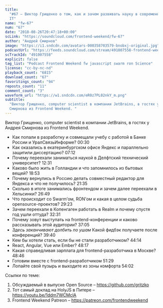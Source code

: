 ```yaml
---
title:
  "#67 – Виктор Грищенко о том, как и зачем развивать науку в современном мире
  IT"
name: "fw-67"
num: "67"
date: "2018-08-26T20:47:18+00:00"
scLink: "https://soundcloud.com/frontend-weekend/fw-67"
author: "Андрей Смирнов"
image: "https://i1.sndcdn.com/avatars-000358703579-bnobxj-original.jpg"
podcastUrl: "https://feeds.soundcloud.com/stream/491007558-frontend-weekend-fw-67.m4a"
scTrackId: "491007558"
explicit: false
tag_list: "Podcast Frontend Weekend fw javascript swarm ron Science"
license: "cc-by-nc-nd"
playback_count: "6815"
download_count: "67"
favoritings_count: "94"
reposts_count: "11"
comment_count: "3"
waveform_url: "https://w1.sndcdn.com/eR0z7PL02nkY_m.png"
subtitle:
  "Виктор Грищенко, computer scientist в компании JetBrains, в гостях у Андрея
  Смирнова из Frontend Weekend. "
---
```


Виктор Грищенко, computer scientist в компании JetBrains, в гостях у Андрея
Смирнова из Frontend Weekend.

- Как попали в разработку и совмещали учебу с работой в Банке России и
  УралСвязьИнформе? <timecode sec="30">00:30</timecode>
- Как оказались в екатеринбургском офисе Яндекс и параллельно защитили
  диссертацию? <timecode sec="432">07:12</timecode>
- Почему переехали заниматься наукой в Делфтский технический университет?
  <timecode sec="751">12:31</timecode>
- Каково было жить в Голландии и что запомнилось из бытовых вещей?
  <timecode sec="1133">18:53</timecode>
- Почему вернулись в Россию делать совместный редактор для Яндекса и что не
  получилось? <timecode sec="1295">21:35</timecode>
- Сколько в итоге занимались фронтендом и зачем далее переехали в Хельсинки?
  <timecode sec="1609">26:49</timecode>
- Что происходит со Swarm’ом, RON’ом и какая в целом судьба opensource-проектов?
  <timecode sec="1763">29:23</timecode>
- Зачем переехали в Копенгаген работать в Realm и почему спустя год ушли оттуда?
  <timecode sec="1951">32:31</timecode>
- Почему зовут выступать на frontend-конференции и каково рассказывать этой
  аудитории? <timecode sec="2225">37:05</timecode>
- _Здесь заканчивают долбить по ушам_ Какой фидбэк получаете после конференций?
  <timecode sec="2380">39:40</timecode>
- Кем бы хотели стать, если бы не стали разработчиком?
  <timecode sec="2654">44:14</timecode>
- React, Angular, Vue или Ember? <timecode sec="2897">48:17</timecode>
- Какая справедливая зарплата для frontend-разработчика в Москве?
  <timecode sec="2926">48:46</timecode>
- Готовим вместе с frontend-разработчиком <timecode sec="3089">51:29</timecode>
- Лопайте свой пузырь и выходите из зоны комфорта
  <timecode sec="3242">54:02</timecode>

Ссылки по теме:

1. Обсуждаемый в выпуске Open Source – <https://github.com/gritzko>
2. Тот самый доклад на HolyJS в Питере – <https://youtu.be/1ddm7WCMclA>
3. Frontend Weekend Patreon – <https://patreon.com/frontendweekend>
